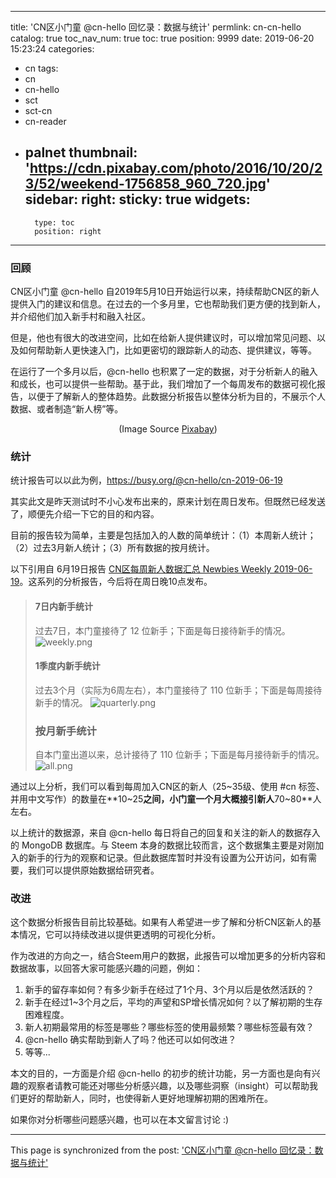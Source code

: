 
---
title: 'CN区小门童 @cn-hello 回忆录：数据与统计'
permlink: cn-cn-hello
catalog: true
toc_nav_num: true
toc: true
position: 9999
date: 2019-06-20 15:23:24
categories:
- cn
tags:
- cn
- cn-hello
- sct
- sct-cn
- cn-reader
- palnet
thumbnail: 'https://cdn.pixabay.com/photo/2016/10/20/23/52/weekend-1756858_960_720.jpg'
sidebar:
    right:
        sticky: true
widgets:
    -
        type: toc
        position: right
---


### 回顾

CN区小门童 @cn-hello 自2019年5月10日开始运行以来，持续帮助CN区的新人提供入门的建议和信息。在过去的一个多月里，它也帮助我们更方便的找到新人，并介绍他们加入新手村和融入社区。

但是，他也有很大的改进空间，比如在给新人提供建议时，可以增加常见问题、以及如何帮助新人更快速入门，比如更密切的跟踪新人的动态、提供建议，等等。

在运行了一个多月以后，@cn-hello 也积累了一定的数据，对于分析新人的融入和成长，也可以提供一些帮助。基于此，我们增加了一个每周发布的数据可视化报告，以便于了解新人的整体趋势。此数据分析报告以整体分析为目的，不展示个人数据、或者制造“新人榜”等。

<center>
<img src="https://cdn.pixabay.com/photo/2016/10/20/23/52/weekend-1756858_960_720.jpg" alt="" /><br/> (Image Source  <a href="https://cdn.pixabay.com/photo/2016/10/20/23/52/weekend-1756858_960_720.jpg">Pixabay</a>)
</center>


### 统计

统计报告可以以此为例，https://busy.org/@cn-hello/cn-2019-06-19

其实此文是昨天测试时不小心发布出来的，原来计划在周日发布。但既然已经发送了，顺便先介绍一下它的目的和内容。

目前的报告较为简单，主要是包括加入的人数的简单统计：（1）本周新人统计；（2）过去3月新人统计；（3）所有数据的按月统计。

以下引用自 6月19日报告 [CN区每周新人数据汇总 Newbies Weekly 2019-06-19](https://busy.org/@cn-hello/cn-2019-06-19)。这系列的分析报告，今后将在周日晚10点发布。

> #### 7日内新手统计
> 过去7日，本门童接待了 12 位新手；下面是每日接待新手的情况。
> ![weekly.png](https://cdn.steemitimages.com/DQmc4HssJWPFjo56QsimxK4CxF5BLhmwxEaAphBxVwYXGSQ/image)
> 
> #### 1季度内新手统计
> 过去3个月（实际为6周左右），本门童接待了 110 位新手；下面是每周接待新手的情况。
> ![quarterly.png](https://cdn.steemitimages.com/DQmZn4Sm5muomNSP3gg1q3xRKF2UACA3xwuWXbTG2izxx75/image)
> 
> ### 按月新手统计
> 自本门童出道以来，总计接待了 110 位新手；下面是每月接待新手的情况。
> ![all.png](https://cdn.steemitimages.com/DQmUaaVDzqpoNFAuWHjiAMJhwaa7teF3hfb9MB7223Wo2D9/image)

通过以上分析，我们可以看到每周加入CN区的新人（25~35级、使用 #cn 标签、并用中文写作）的数量在**10~25**之间，小门童一个月大概接引新人**70~80**人左右。

以上统计的数据源，来自 @cn-hello 每日将自己的回复和关注的新人的数据存入的 MongoDB 数据库。与 Steem 本身的数据比较而言，这个数据集主要是对刚加入的新手的行为的观察和记录。但此数据库暂时并没有设置为公开访问，如有需要，我们可以提供原始数据给研究者。


### 改进

这个数据分析报告目前比较基础。如果有人希望进一步了解和分析CN区新人的基本情况，它可以持续改进以提供更透明的可视化分析。

作为改进的方向之一，结合Steem用户的数据，此报告可以增加更多的分析内容和数据故事，以回答大家可能感兴趣的问题，例如：

1. 新手的留存率如何？有多少新手在经过了1个月、3个月以后是依然活跃的？
2. 新手在经过1~3个月之后，平均的声望和SP增长情况如何？以了解初期的生存困难程度。
3. 新人初期最常用的标签是哪些？哪些标签的使用最频繁？哪些标签最有效？
4. @cn-hello 确实帮助到新人了吗？他还可以如何改进？
4. 等等...

本文的目的，一方面是介绍 @cn-hello 的初步的统计功能，另一方面也是向有兴趣的观察者请教可能还对哪些分析感兴趣，以及哪些洞察（insight）可以帮助我们更好的帮助新人，同时，也使得新人更好地理解初期的困难所在。

如果你对分析哪些问题感兴趣，也可以在本文留言讨论 :)

- - -

This page is synchronized from the post: ['CN区小门童 @cn-hello 回忆录：数据与统计'](https://steemit.com/@robertyan/cn-cn-hello)
